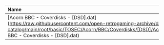 |Name|Size|
|:---|---:|
|[Acorn BBC - Coverdisks - [DSD].dat](https://raw.githubusercontent.com/open-retrogaming-archive/dat-catalog/main/root/basic/TOSEC/Acorn/BBC/Coverdisks/[DSD]/Acorn BBC - Coverdisks - [DSD].dat)|1588|

